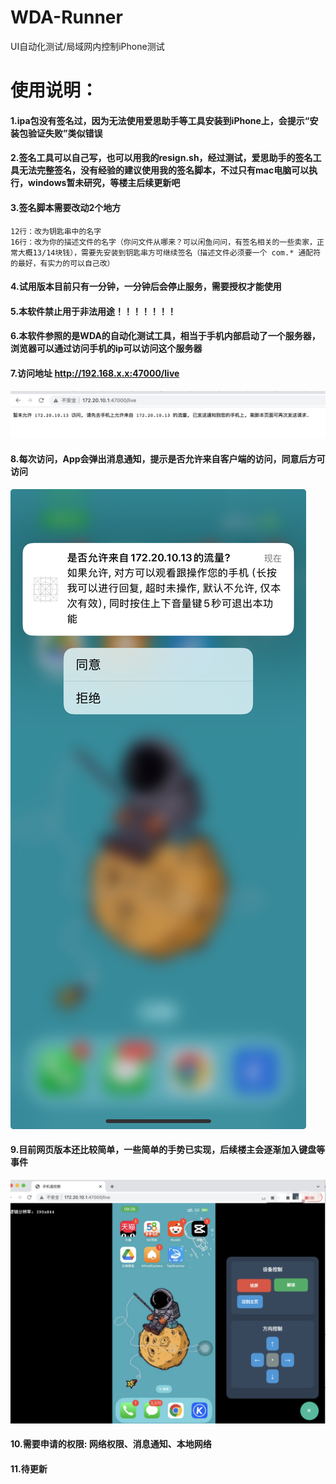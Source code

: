 # WDA-Runner
UI自动化测试/局域网内控制iPhone测试
# 使用说明：
#### 1.ipa包没有签名过，因为无法使用爱思助手等工具安装到iPhone上，会提示“安装包验证失败”类似错误
#### 2.签名工具可以自己写，也可以用我的resign.sh，经过测试，爱思助手的签名工具无法完整签名，没有经验的建议使用我的签名脚本，不过只有mac电脑可以执行，windows暂未研究，等楼主后续更新吧
#### 3.签名脚本需要改动2个地方
    12行：改为钥匙串中的名字
    16行：改为你的描述文件的名字（你问文件从哪来？可以闲鱼问问，有签名相关的一些卖家，正常大概13/14块钱），需要先安装到钥匙串方可继续签名（描述文件必须要一个 com.* 通配符的最好，有实力的可以自己改）
#### 4.试用版本目前只有一分钟，一分钟后会停止服务，需要授权才能使用
#### 5.本软件禁止用于非法用途！！！！！！！
#### 6.本软件参照的是WDA的自动化测试工具，相当于手机内部启动了一个服务器，浏览器可以通过访问手机的ip可以访问这个服务器
#### 7.访问地址  http://192.168.x.x:47000/live
![](1111.png)
#### 8.每次访问，App会弹出消息通知，提示是否允许来自客户端的访问，同意后方可访问
![](2222.jpeg)
#### 9.目前网页版本还比较简单，一些简单的手势已实现，后续楼主会逐渐加入键盘等事件
![](3333.png)
#### 10.需要申请的权限: 网络权限、消息通知、本地网络
#### 11.待更新

